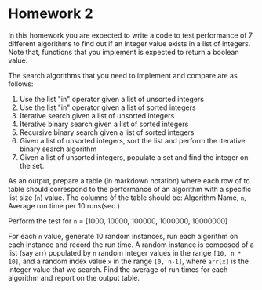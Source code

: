 # Homework 2

In this homework you are expected to write a code to test performance of 7 different algorithms to find out if an integer value exists in a list of integers. 
Note that, functions that you implement is expected to return a boolean value.

The search algorithms that you need to implement and compare are as follows:
1. Use the list "in" operator given a list of unsorted integers
1. Use the list "in" operator given a list of sorted integers
1. Iterative search given a list of unsorted integers
1. Iterative binary search given a list of sorted integers
1. Recursive binary search given a list of sorted integers
1. Given a list of unsorted integers, sort the list and perform the iterative binary search algorithm
1. Given a list of unsorted integers, populate a set and find the integer on the set.

As an output, prepare a table (in markdown notation) where each row of to table should correspond to the performance of an algorithm with a specific list size (`n`) value.
The columns òf the table should be: Algorithm Name, `n`, Average run time per 10 runs(sec.)

Perform the test for `n` = [1000, 10000, 100000, 1000000, 10000000]

For each `n` value, generate 10 random instances, run each algorithm on each instance and record the run time. A random instance is composed of a list (say arr) populated by `n` random integer values in the range `[10, n * 10]`, and a random index value `x` in the range `[0, n-1]`, where `arr[x]` is the integer value that we search. Find the average of run times for each algorithm and report on the output table.

